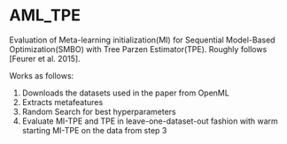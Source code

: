 # AML_TPE

Evaluation of Meta-learning initialization(MI) for Sequential Model-Based Optimization(SMBO) with Tree Parzen Estimator(TPE).
Roughly follows [Feurer et al. 2015].

Works as follows:
1. Downloads the datasets used in the paper from OpenML
2. Extracts metafeatures
3. Random Search for best hyperparameters
4. Evaluate MI-TPE and TPE in leave-one-dataset-out fashion with warm starting MI-TPE on the data from step 3
